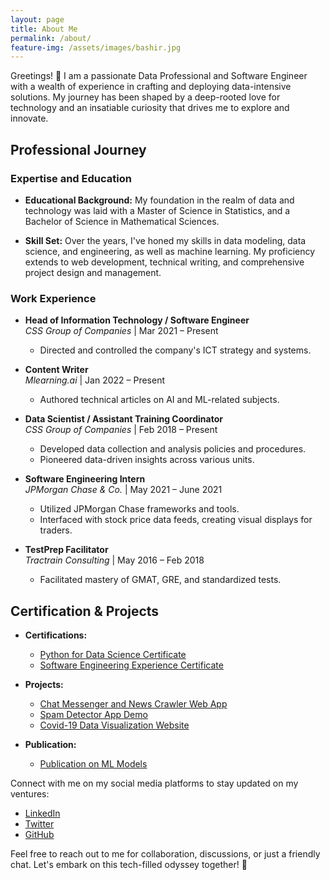 ```yaml
---
layout: page
title: About Me
permalink: /about/
feature-img: /assets/images/bashir.jpg
---
```


Greetings! 👋 I am a passionate Data Professional and Software Engineer with a wealth of experience in crafting and deploying data-intensive solutions. My journey has been shaped by a deep-rooted love for technology and an insatiable curiosity that drives me to explore and innovate.

## Professional Journey

### Expertise and Education

- **Educational Background:** My foundation in the realm of data and technology was laid with a Master of Science in Statistics, and a Bachelor of Science in Mathematical Sciences.

- **Skill Set:** Over the years, I've honed my skills in data modeling, data science, and engineering, as well as machine learning. My proficiency extends to web development, technical writing, and comprehensive project design and management.

### Work Experience

- **Head of Information Technology / Software Engineer**  
  *CSS Group of Companies* | Mar 2021 – Present  
  - Directed and controlled the company's ICT strategy and systems.
  
- **Content Writer**  
  *Mlearning.ai* | Jan 2022 – Present  
  - Authored technical articles on AI and ML-related subjects.
  
- **Data Scientist / Assistant Training Coordinator**  
  *CSS Group of Companies* | Feb 2018 – Present  
  - Developed data collection and analysis policies and procedures.
  - Pioneered data-driven insights across various units.
  
- **Software Engineering Intern**  
  *JPMorgan Chase & Co.* | May 2021 – June 2021  
  - Utilized JPMorgan Chase frameworks and tools.
  - Interfaced with stock price data feeds, creating visual displays for traders.
  
- **TestPrep Facilitator**  
  *Tractrain Consulting* | May 2016 – Feb 2018  
  - Facilitated mastery of GMAT, GRE, and standardized tests.

## Certification & Projects

- **Certifications:**
  - [Python for Data Science Certificate](https://www.credential.net/9f48c9ac-8d4c-426d-b0f4-9aec8c91cc8f)
  - [Software Engineering Experience Certificate](https://drive.google.com/file/d/1fKeLm1hSrn6Qg4Q0TFPU6wgUj5m9rfQV/view?usp=sharing)

- **Projects:**
  - [Chat Messenger and News Crawler Web App](https://messenger-saqhhiql6q-uc.a.run.app/?)
  - [Spam Detector App Demo](http://checkifspam.herokuapp.com/)
  - [Covid-19 Data Visualization Website](https://cov19ng.netlify.app/)

- **Publication:**
  - [Publication on ML Models](https://bit.ly/3GYIxkd)

Connect with me on my social media platforms to stay updated on my ventures:

- [LinkedIn](https://www.linkedin.com/in/anakobe/)
- [Twitter](https://twitter.com/inspiredbash/)
- [GitHub](https://github.com/creativebash/)

Feel free to reach out to me for collaboration, discussions, or just a friendly chat. Let's embark on this tech-filled odyssey together! 🚀

